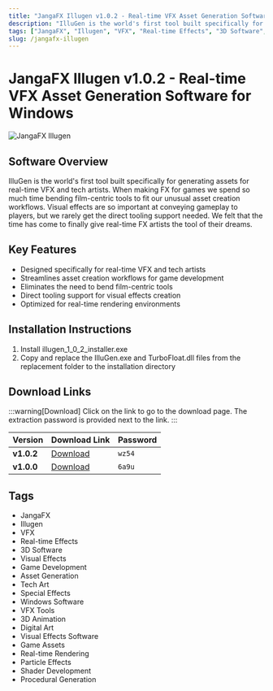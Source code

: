```yaml
---
title: "JangaFX Illugen v1.0.2 - Real-time VFX Asset Generation Software for Windows"
description: "IlluGen is the world's first tool built specifically for generating assets for real-time VFX and tech artists. Create stunning visual effects for games with this specialized tool designed for real-time workflows."
tags: ["JangaFX", "Illugen", "VFX", "Real-time Effects", "3D Software", "Visual Effects", "Game Development", "Asset Generation", "Tech Art", "Special Effects"]
slug: /jangafx-illugen
---
```


# JangaFX Illugen v1.0.2 - Real-time VFX Asset Generation Software for Windows

![JangaFX Illugen](https://www.gfxcamp.com/wp-content/uploads/2025/07/Illugen-v1.0.0.jpg)

## Software Overview

IlluGen is the world's first tool built specifically for generating assets for real-time VFX and tech artists. When making FX for games we spend so much time bending film-centric tools to fit our unusual asset creation workflows. Visual effects are so important at conveying gameplay to players, but we rarely get the direct tooling support needed. We felt that the time has come to finally give real-time FX artists the tool of their dreams.

## Key Features

- Designed specifically for real-time VFX and tech artists
- Streamlines asset creation workflows for game development
- Eliminates the need to bend film-centric tools
- Direct tooling support for visual effects creation
- Optimized for real-time rendering environments

## Installation Instructions

1. Install illugen_1_0_2_installer.exe
2. Copy and replace the IlluGen.exe and TurboFloat.dll files from the replacement folder to the installation directory

## Download Links

:::warning[Download]
Click on the link to go to the download page. The extraction password is provided next to the link.
:::

| Version | Download Link | Password |
| ------- | ------------- | -------- |
| **v1.0.2** | [Download](https://pan.baidu.com/s/1Njk3GgFnUhIscQgnej7DAw?pwd=wz54) | `wz54` |
| **v1.0.0** | [Download](https://pan.baidu.com/s/1egBffqnhXNop4xjBwV9vCw?pwd=6a9u) | `6a9u` |

## Tags

- JangaFX
- Illugen
- VFX
- Real-time Effects
- 3D Software
- Visual Effects
- Game Development
- Asset Generation
- Tech Art
- Special Effects
- Windows Software
- VFX Tools
- 3D Animation
- Digital Art
- Visual Effects Software
- Game Assets
- Real-time Rendering
- Particle Effects
- Shader Development
- Procedural Generation